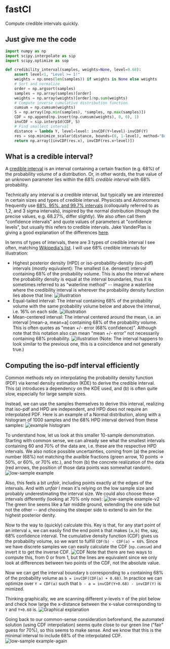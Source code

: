 # fastCI
Compute credible intervals quickly.
## Just give me the code
```python
import numpy as np
import scipy.interpolate as sip
import scipy.optimize as sop

def credibility_interval(samples, weights=None, level=0.68):
    assert level<1, "Level >= 1!"
    weights = np.ones(len(samples)) if weights is None else weights
    # Sort and normalize
    order = np.argsort(samples)
    samples = np.array(samples)[order]
    weights = np.array(weights)[order]/np.sum(weights)
    # Compute inverse cumulative distribution function
    cumsum = np.cumsum(weights)
    S = np.array([np.min(samples), *samples, np.max(samples)])
    CDF = np.append(np.insert(np.cumsum(weights), 0, 0), 1)
    invCDF = sip.interp1d(CDF, S)
    # Find smallest interval
    distance = lambda Y, level=level: invCDF(Y+level)-invCDF(Y)
    res = sop.minimize_scalar(distance, bounds=(0, 1-level), method="Bounded")
    return np.array([invCDF(res.x), invCDF(res.x+level)])
```
## What is a credible interval?
A [credible interval](https://en.wikipedia.org/wiki/Credible_interval) is an interval containing a certain fraction (e.g. 68%) of the probability volume of a distribution. Or, in other words, the true value of an unknown parameter lies within the _68% credible interval_ with 68% probability.

Technically any interval is _a_ credible interval, but typically we are interested in certain sizes and types of credible interval. Physicists and Astronomers frequently use [68%, 95%, and 99.7% intervals](https://en.wikipedia.org/wiki/68%E2%80%9395%E2%80%9399.7_rule) (colloquially referred to as 1,2, and 3 sigma intervals), inspired by the normal distribution (though the precise values, e.g. 68.27%, differ slightly). We also often call them "confidence intervals" and quote values of parameters at "confidence levels", but usually this refers to credible intervals. Jake VanderPlas is giving a good explanation of the differences [here](http://jakevdp.github.io/blog/2014/06/12/frequentism-and-bayesianism-3-confidence-credibility/).

In terms of types of intervals, there are 3 types of credible interval I see often, matching [Wikipedia's list](https://en.wikipedia.org/wiki/Credible_interval). I will use 68% credible intervals for illustration:
* Highest posterior density (HPD) or iso-probability-density (iso-pdf) intervals (mostly equivalent): The smallest (i.e. densest) interval containing 68% of the probability volume. This is also the interval where the probability density is equal at the interval boundaries, thus it is sometimes referred to as "waterline method" -- imagine a waterline where the credibility interval is wherever the probability density function lies above that line:
![illustration](https://github.com/Stefan-Heimersheim/fastCI/blob/main/illustrations/highest-probability-density-interval.png?raw=true)
* Equal-tailed interval: The interval containing 68% of the probability volume with the same probability volume below and above the interval, i.e. 16% on each side.
![illustration](https://github.com/Stefan-Heimersheim/fastCI/blob/main/illustrations/equal-tailed-interval.png?raw=true)
* Mean-centered interval: The interval centered around the mean, i.e. an interval [mean-a, mean+a] containing 68% of the probability volume. This is often quotes as "mean +/- error (68% confidence)". Although note that this notation also can mean "mean +/- error" not necessarily containing 68% probability.
![illustration](https://github.com/Stefan-Heimersheim/fastCI/blob/main/illustrations/mean-centered-interval.png?raw=true)
(Note: The interval happens to look similar to the previous one, this is a coincidence and not generally true.)

## Computing the iso-pdf interval efficiently
Common methods rely on interpolating the probability density function (PDF) via kernel density estimation (KDE) to derive the credible interval. This (a) introduces a dependency on the KDE used, and (b) is often quite slow, especially for large sample sizes.

Instead, we can use the samples themselves to derive this interval, realizing that iso-pdf and HPD are independent, and HPD does not require an interpolated PDF. Here is an example of a Normal distribution, along with a histogram of 1000 samples and the 68% HPD interval derived from these samples:
![example histogram](https://github.com/Stefan-Heimersheim/fastCI/blob/main/illustrations/high_sample_example.png?raw=true)

To understand how, let us look at this smaller 10-sample demonstration. Starting with common sense, we can already see what the smallest intervals containing 60 and 70% of the data are, i.e. these are the respective HPD intervals. We also notice possible uncertainties, coming from (a) the precise number (68%) not matching the availble fractions (green arrow, 10 points -> 50%, or 60%, or 70% etc.), and from (b) the concrete realization of the data (red arrows, the position of those data points was somewhat random).
![low-sample example](https://github.com/Stefan-Heimersheim/fastCI/blob/main/illustrations/low_sample_example.png?raw=true)

Also, this feels a bit _unfair_, including points exactly at the edges of the intervals. And with _unfair_ I mean it's relying on the low sample size and probably underestimating the interval size. We could also choose these intervals differently (looking at 70% only now):
![low-sample example-v2](https://github.com/Stefan-Heimersheim/fastCI/blob/main/illustrations/low_sample_example_v2.png?raw=true)
The green line seems like a fair middle ground, extending the one side but not the other -- and choosing the steeper side to extend to aim for the highest posterior denity.

Now to the way to (quickly) calculate this. Key is that, for any start point of an interval `a`, we can easily find the end point `b` that makes `[a,b]` the, say, 68% confidence interval. The cumulative density function (CDF) gives us the probability volume, so we want to fulfill `CDF(b) - CDF(a) = 68%`. Since we have discrete samples we can easily calculate the CDF (`np.cumsum`) and invert it to get the inverse CDF.
![CDF](https://github.com/Stefan-Heimersheim/fastCI/blob/main/illustrations/CDF_illustration.png?raw=true)
Note that there are two ways to compute this, from 0 or from 1, but the lines are equivalent since we only look at differences between two points of the CDF, not the absolute value.

Now we can get the interval boundary `b` corresponding to `a` containing 68% of the probability volume as `b = invCDF(CDF(a) + 0.68)`. In practice we can optimize over `Y = CDF(a)` such that `b - a = invCDF(Y+0.68) - invCDF(Y)` is mimized.

Thinking graphically, we are scanning different y-levels `Y` of the plot below and check how large the x-distance between the x-value corresponding to `Y` and `Y+0.68` is.
![Graphical explanation](https://github.com/Stefan-Heimersheim/fastCI/blob/main/illustrations/CDF_distances.png?raw=true)

Going back to our common-sense consideration beforehand, the automated solution (using CDF interpolation) seems quite close to our green line ("fair" guess for 70%), so this seems to make sense. And we know that this is the minimal interval to include 68% of the interpolated CDF.
![low-sample example-again](https://github.com/Stefan-Heimersheim/fastCI/blob/main/illustrations/low_sample_again.png?raw=true)
